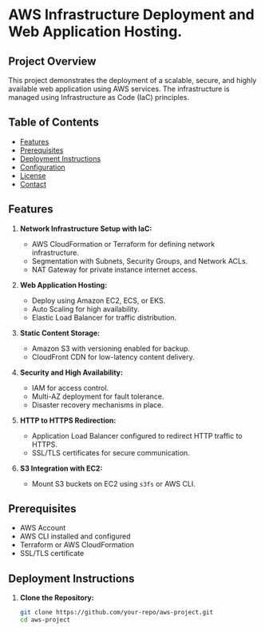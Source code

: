 # AWS Infrastructure Deployment and Web Application Hosting.

## Project Overview
This project demonstrates the deployment of a scalable, secure, and highly available web application using AWS services. The infrastructure is managed using Infrastructure as Code (IaC) principles.

## Table of Contents
- [Features](#features)
- [Prerequisites](#prerequisites)
- [Deployment Instructions](#deployment-instructions)
- [Configuration](#configuration)
- [License](#license)
- [Contact](#contact)

## Features
1. **Network Infrastructure Setup with IaC:**
   - AWS CloudFormation or Terraform for defining network infrastructure.
   - Segmentation with Subnets, Security Groups, and Network ACLs.
   - NAT Gateway for private instance internet access.

2. **Web Application Hosting:**
   - Deploy using Amazon EC2, ECS, or EKS.
   - Auto Scaling for high availability.
   - Elastic Load Balancer for traffic distribution.

3. **Static Content Storage:**
   - Amazon S3 with versioning enabled for backup.
   - CloudFront CDN for low-latency content delivery.

4. **Security and High Availability:**
   - IAM for access control.
   - Multi-AZ deployment for fault tolerance.
   - Disaster recovery mechanisms in place.

5. **HTTP to HTTPS Redirection:**
   - Application Load Balancer configured to redirect HTTP traffic to HTTPS.
   - SSL/TLS certificates for secure communication.

6. **S3 Integration with EC2:**
   - Mount S3 buckets on EC2 using `s3fs` or AWS CLI.

## Prerequisites
- AWS Account
- AWS CLI installed and configured
- Terraform or AWS CloudFormation
- SSL/TLS certificate

## Deployment Instructions
1. **Clone the Repository:**
   ```bash
   git clone https://github.com/your-repo/aws-project.git
   cd aws-project

